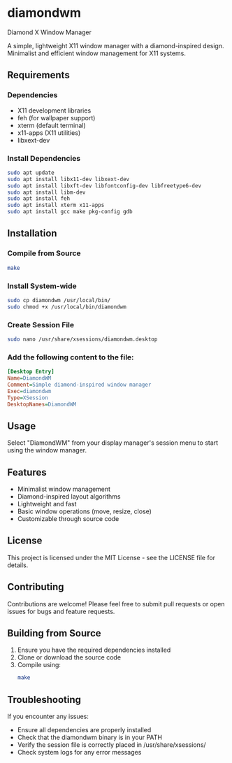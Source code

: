 # diamondwm
Diamond X Window Manager

A simple, lightweight X11 window manager with a diamond-inspired design. Minimalist and efficient window management for X11 systems.

## Requirements

### Dependencies
- X11 development libraries
- feh (for wallpaper support)
- xterm (default terminal)
- x11-apps (X11 utilities)
- libxext-dev

### Install Dependencies
```bash
sudo apt update
sudo apt install libx11-dev libxext-dev
sudo apt install libxft-dev libfontconfig-dev libfreetype6-dev
sudo apt install libm-dev
sudo apt install feh
sudo apt install xterm x11-apps
sudo apt install gcc make pkg-config gdb
```

## Installation
### Compile from Source
```bash
make
```

### Install System-wide
```bash
sudo cp diamondwm /usr/local/bin/
sudo chmod +x /usr/local/bin/diamondwm
```

### Create Session File
```bash
sudo nano /usr/share/xsessions/diamondwm.desktop
```

### Add the following content to the file:
```ini
[Desktop Entry]
Name=DiamondWM
Comment=Simple diamond-inspired window manager
Exec=diamondwm
Type=XSession
DesktopNames=DiamondWM
```

## Usage
Select "DiamondWM" from your display manager's session menu to start using the window manager.

## Features
- Minimalist window management
- Diamond-inspired layout algorithms
- Lightweight and fast
- Basic window operations (move, resize, close)
- Customizable through source code

## License
This project is licensed under the MIT License - see the LICENSE file for details.

## Contributing
Contributions are welcome! Please feel free to submit pull requests or open issues for bugs and feature requests.

## Building from Source
1. Ensure you have the required dependencies installed
2. Clone or download the source code  
3. Compile using:
   ```bash
   make
   ```
## Troubleshooting
If you encounter any issues:

- Ensure all dependencies are properly installed
- Check that the diamondwm binary is in your PATH
- Verify the session file is correctly placed in /usr/share/xsessions/
- Check system logs for any error messages

